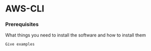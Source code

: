 # AWS-CLI

### Prerequisites

What things you need to install the software and how to install them

```
Give examples
```
